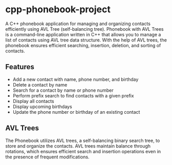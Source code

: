 # cpp-phonebook-project
A C++ phonebook application for managing and organizing contacts efficiently using AVL Tree (self-balancing tree).
Phonebook with AVL Trees is a command-line application written in C++ that allows you to manage a list of contacts using AVL tree data structure. With the help of AVL trees, the phonebook ensures efficient searching, insertion, deletion, and sorting of contacts.

## Features

- Add a new contact with name, phone number, and birthday
- Delete a contact by name
- Search for a contact by name or phone number
- Perform prefix search to find contacts with a given prefix
- Display all contacts
- Display upcoming birthdays
- Update the phone number or birthday of an existing contact

## AVL Trees

The Phonebook utilizes AVL trees, a self-balancing binary search tree, to store and organize the contacts. AVL trees maintain balance through rotations, which ensures efficient search and insertion operations even in the presence of frequent modifications.



